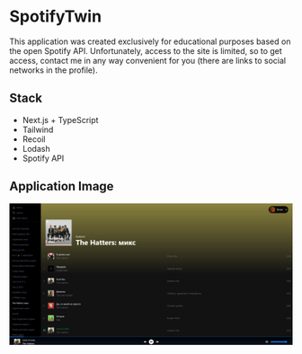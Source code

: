 # SpotifyTwin

This application was created exclusively for educational purposes based on the open Spotify API. Unfortunately, access to the site is limited, so to get access, contact me in any way convenient for you (there are links to social networks in the profile).

## Stack

* Next.js + TypeScript
* Tailwind
* Recoil
* Lodash
* Spotify API

## Application Image

![](https://github.com/finn3r/SpotifyTwin/blob/main/public/spotify_example.png)
